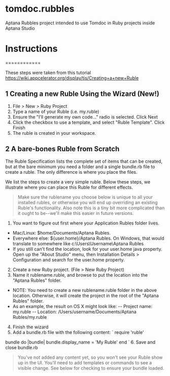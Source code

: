 tomdoc.rubbles
==============

Aptana Rubbles project intended to use Tomdoc in Ruby projects inside Aptana Studio

# Instructions
============

These steps were taken from this tutorial https://wiki.appcelerator.org/display/tis/Creating+a+new+Ruble

## 1 Creating a new Ruble Using the Wizard (New!)

1. File > New > Ruby Project
2. Type a name of your Ruble (i.e. my.ruble)
3. Ensure the "I'll generate my own code..." radio is selected. Click Next
4. Click the checkbox to use a template, and select "Ruble Template". Click Finish
5. The ruble is created in your workspace.


## 2 A bare-bones Ruble from Scratch
The Ruble Specification lists the complete set of items that can be created, but at the bare minimum you need a folder and a single bundle.rb file to create a ruble. The only difference is where you place the files.

We list the steps to create a very simple ruble. Below these steps, we illustrate where you can place this Ruble for different effects.

> Make sure the rublename you choose below is unique to all your installed rubles, or otherwise you will end up overriding an existing Ruble's functionality. Also note this is a tiny bit more complicated than it ought to be--we'll make this easier in future versions.

1. You want to figure out first where your Application Rubles folder lives.
- Mac/Linux: $home/Documents/Aptana Rubles.
- Everywhere else: ${user.home}/Aptana Rubles. On Windows, that would translate to somewhere like c:\Users\Username\Aptana Rubles
- If you still can't find the location, look for your user.home java property. Open up the "About Studio" menu, then Installation Details > Configuration and search for the user.home property.

2. Create a new Ruby project. (File > New Ruby Project)
3. Name it rublename.ruble, and browse to put the location into the "Aptana Rubles" folder.
- NOTE: You need to create a new rublename.ruble folder in the above location. Otherwise, it will create the project in the root of the "Aptana Rubles" folder.
- As an example, the result on OS X might look like:
-- Project name: my.ruble
-- Location: /Users/username/Documents/Aptana Rubles/my.ruble
4. Finish the wizard
5. Add a bundle.rb file with the following content: 
` 
require 'ruble'

bundle do |bundle|
   bundle.display_name = 'My Ruble'
end
`
6. Save and close bundle.rb
	
> You've not added any content yet, so you won't see your Ruble show up in the UI. You'll need to add templates or commands to see a visible change. See below for checking to ensure your bundle loaded.


